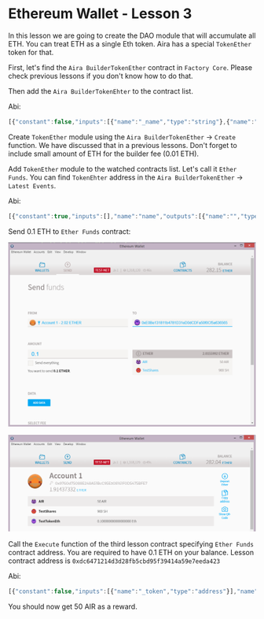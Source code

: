 # Ethereum Wallet - Lesson 3

In this lesson we are going to create the DAO module that will accumulate all ETH. You can treat ETH as a single Eth token. Aira has a special `TokenEther` token for that. 

First, let's find the `Aira BuilderTokenEther` contract in `Factory Core`. Please check previous lessons if you don't know how to do that.

Then add the `Aira BuilderTokenEhter` to the contract list.

Abi:
```js
[{"constant":false,"inputs":[{"name":"_name","type":"string"},{"name":"_symbol","type":"string"}],"name":"create","outputs":[{"name":"","type":"address"}],"type":"function"},{"constant":false,"inputs":[{"name":"_buildingCostWei","type":"uint256"}],"name":"setCost","outputs":[],"type":"function"},{"constant":false,"inputs":[{"name":"_owner","type":"address"}],"name":"delegate","outputs":[],"type":"function"},{"constant":true,"inputs":[],"name":"buildingCostWei","outputs":[{"name":"","type":"uint256"}],"type":"function"},{"constant":false,"inputs":[{"name":"_proposal","type":"address"}],"name":"setProposal","outputs":[],"type":"function"},{"constant":true,"inputs":[],"name":"owner","outputs":[{"name":"","type":"address"}],"type":"function"},{"constant":false,"inputs":[{"name":"_cashflow","type":"address"}],"name":"setCashflow","outputs":[],"type":"function"},{"constant":true,"inputs":[],"name":"getLastContract","outputs":[{"name":"","type":"address"}],"type":"function"},{"constant":true,"inputs":[{"name":"","type":"address"},{"name":"","type":"uint256"}],"name":"getContractsOf","outputs":[{"name":"","type":"address"}],"type":"function"},{"inputs":[{"name":"_buildingCost","type":"uint256"},{"name":"_cashflow","type":"address"},{"name":"_proposal","type":"address"}],"type":"constructor"},{"anonymous":false,"inputs":[{"indexed":true,"name":"sender","type":"address"},{"indexed":true,"name":"instance","type":"address"}],"name":"Builded","type":"event"}]

```  

Create `TokenEther` module using the `Aira BuilderTokenEther` -> `Create` function. We have discussed that in a previous lessons. Don't forget to include small amount of ETH for the builder fee (0.01 ETH).

Add `TokenEther` module to the watched contracts list. Let's call it `Ether Funds`. 
You can find `TokenEhter` address in the `Aira BuilderTokenEther` -> `Latest Events`.

Abi:
```js
[{"constant":true,"inputs":[],"name":"name","outputs":[{"name":"","type":"string"}],"type":"function"},{"constant":false,"inputs":[{"name":"_address","type":"address"},{"name":"_value","type":"uint256"}],"name":"approve","outputs":[],"type":"function"},{"constant":true,"inputs":[],"name":"getBalance","outputs":[{"name":"","type":"uint256"}],"type":"function"},{"constant":true,"inputs":[],"name":"totalSupply","outputs":[{"name":"","type":"uint256"}],"type":"function"},{"constant":false,"inputs":[{"name":"_from","type":"address"},{"name":"_to","type":"address"},{"name":"_value","type":"uint256"}],"name":"transferFrom","outputs":[{"name":"","type":"bool"}],"type":"function"},{"constant":false,"inputs":[{"name":"_value","type":"uint256"}],"name":"withdraw","outputs":[],"type":"function"},{"constant":true,"inputs":[],"name":"decimals","outputs":[{"name":"","type":"uint8"}],"type":"function"},{"constant":false,"inputs":[],"name":"refill","outputs":[],"type":"function"},{"constant":false,"inputs":[{"name":"_owner","type":"address"}],"name":"delegate","outputs":[],"type":"function"},{"constant":true,"inputs":[{"name":"","type":"address"}],"name":"balanceOf","outputs":[{"name":"","type":"uint256"}],"type":"function"},{"constant":true,"inputs":[],"name":"owner","outputs":[{"name":"","type":"address"}],"type":"function"},{"constant":true,"inputs":[],"name":"symbol","outputs":[{"name":"","type":"string"}],"type":"function"},{"constant":false,"inputs":[{"name":"_to","type":"address"},{"name":"_value","type":"uint256"}],"name":"transfer","outputs":[{"name":"","type":"bool"}],"type":"function"},{"constant":true,"inputs":[{"name":"","type":"address"},{"name":"","type":"address"}],"name":"allowance","outputs":[{"name":"","type":"uint256"}],"type":"function"},{"constant":true,"inputs":[{"name":"_address","type":"address"}],"name":"getBalance","outputs":[{"name":"","type":"uint256"}],"type":"function"},{"constant":false,"inputs":[{"name":"_address","type":"address"}],"name":"unapprove","outputs":[],"type":"function"},{"inputs":[{"name":"_name","type":"string"},{"name":"_symbol","type":"string"}],"type":"constructor"},{"anonymous":false,"inputs":[{"indexed":true,"name":"_from","type":"address"},{"indexed":true,"name":"_to","type":"address"},{"indexed":false,"name":"_value","type":"uint256"}],"name":"Transfer","type":"event"},{"anonymous":false,"inputs":[{"indexed":true,"name":"_owner","type":"address"},{"indexed":true,"name":"_spender","type":"address"},{"indexed":false,"name":"_value","type":"uint256"}],"name":"Approval","type":"event"}]
```  

Send 0.1 ETH to `Ether Funds` contract:

![Screenshot 22](/img/Screenshot_22.png)

![Screenshot 23](/img/Screenshot_23.png)

Call the `Execute` function of the third lesson contract specifying `Ether Funds` contract address. You are required to have 0.1 ETH on your balance.
Lesson contract address is `0xdc6471214d3d28fb5cbd95f39414a59e7eeda423`  

Abi:
```js
[{"constant":false,"inputs":[{"name":"_token","type":"address"}],"name":"execute","outputs":[],"type":"function"},{"constant":true,"inputs":[{"name":"","type":"address"}],"name":"accountOf","outputs":[{"name":"","type":"bool"}],"type":"function"},{"constant":true,"inputs":[],"name":"emissionRegulator","outputs":[{"name":"","type":"address"}],"type":"function"},{"constant":true,"inputs":[],"name":"airalab_learning_center","outputs":[{"name":"","type":"address"}],"type":"function"},{"inputs":[{"name":"_emissionRegulator","type":"address"}],"type":"constructor"}]
```  

You should now get 50 AIR as a reward.
